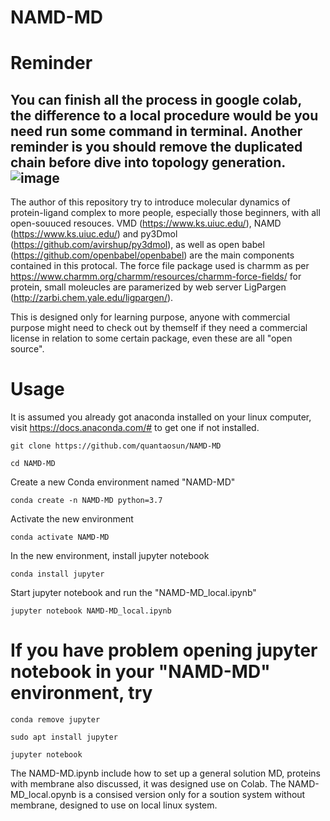 # NAMD-MD
# Reminder
You can finish all the process in google colab, the difference to a local procedure would be you need run some command in terminal. Another reminder is you should remove the duplicated chain before dive into topology generation.
![image](https://user-images.githubusercontent.com/75652473/172390288-d567c9d3-a7a0-4b2e-9d37-87507f43c1b5.png)
------------------------------------------------------------------------------------------------------------------------------------------------------
The author of this repository try to introduce molecular dynamics of protein-ligand complex to more people, especially those beginners, with all open-souuced resouces. VMD (https://www.ks.uiuc.edu/), NAMD (https://www.ks.uiuc.edu/) and py3Dmol (https://github.com/avirshup/py3dmol), as well as open babel (https://github.com/openbabel/openbabel) are the main components contained in this protocal. The force file package used is charmm as per https://www.charmm.org/charmm/resources/charmm-force-fields/ for protein, small moleucles are paramerized by web server LigPargen (http://zarbi.chem.yale.edu/ligpargen/).

This is designed only for learning purpose, anyone with commercial purpose might need to check out by themself if they need a commercial license in relation to some certain package, even these are all "open source".

# Usage
It is assumed you already got anaconda installed on your linux computer, visit https://docs.anaconda.com/# to get one if not installed.
```
git clone https://github.com/quantaosun/NAMD-MD
```
```
cd NAMD-MD
```
Create a new Conda environment named "NAMD-MD"
```
conda create -n NAMD-MD python=3.7
```
Activate the new environment 
```
conda activate NAMD-MD
```
In the new environment, install jupyter notebook
```
conda install jupyter
```
Start jupyter notebook and run the "NAMD-MD_local.ipynb"
```
jupyter notebook NAMD-MD_local.ipynb
```

# If you have problem opening jupyter notebook in your "NAMD-MD" environment, try 
```
conda remove jupyter
```
```
sudo apt install jupyter
```
```
jupyter notebook
```

The NAMD-MD.ipynb include how to set up a general solution MD, proteins with membrane also discussed, it was designed use on Colab.
The NAMD-MD_local.opynb is a consised version only for a soution system without membrane, designed to use on local linux system.
